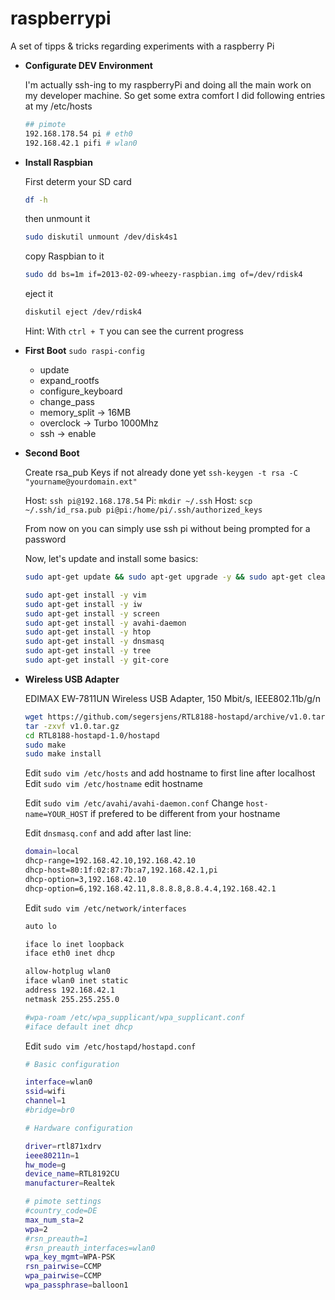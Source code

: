 raspberrypi
===========

A set of tipps &amp; tricks regarding experiments with a raspberry Pi
* **Configurate DEV Environment**
	
	I'm actually ssh-ing to my raspberryPi and doing all the main work on my developer machine. So get some extra comfort I did following entries at my 
	/etc/hosts
	```bash
	## pimote
	192.168.178.54 pi # eth0
	192.168.42.1 pifi # wlan0
	```

* **Install Raspbian**

	First determ your SD card
	```bash
	df -h
	```
	then unmount it
	```bash
	sudo diskutil unmount /dev/disk4s1
	```
	copy Raspbian to it
	```bash
	sudo dd bs=1m if=2013-02-09-wheezy-raspbian.img of=/dev/rdisk4
	```
	eject it
	```bash
	diskutil eject /dev/rdisk4
	```
	Hint: With ```ctrl + T``` you can see the current progress

* **First Boot**
  ```sudo raspi-config```
  * update
  * expand_rootfs
  * configure_keyboard
  * change_pass
  * memory_split -> 16MB
  * overclock -> Turbo 1000Mhz
  * ssh -> enable
  

* **Second Boot**
  
	Create rsa_pub Keys if not already done yet ```ssh-keygen -t rsa -C "yourname@yourdomain.ext"```
	
	Host: ```ssh pi@192.168.178.54```
	Pi: ```mkdir ~/.ssh```
	Host: ```scp ~/.ssh/id_rsa.pub pi@pi:/home/pi/.ssh/authorized_keys```
	
	From now on you can simply use ssh pi without being prompted for a password
	
	Now, let's update and install some basics:
	```bash
	sudo apt-get update && sudo apt-get upgrade -y && sudo apt-get clean
	```
	```bash
	sudo apt-get install -y vim
	sudo apt-get install -y iw
	sudo apt-get install -y screen
	sudo apt-get install -y avahi-daemon
	sudo apt-get install -y htop
	sudo apt-get install -y dnsmasq
	sudo apt-get install -y tree
	sudo apt-get install -y git-core	
	```
	

* **Wireless USB Adapter**
  
  EDIMAX EW-7811UN Wireless USB Adapter, 150 Mbit/s, IEEE802.11b/g/n 

	```bash
	wget https://github.com/segersjens/RTL8188-hostapd/archive/v1.0.tar.gz
	tar -zxvf v1.0.tar.gz
	cd RTL8188-hostapd-1.0/hostapd
	sudo make
	sudo make install
	```
	Edit ```sudo vim /etc/hosts``` and add hostname to first line after localhost
	Edit ```sudo vim /etc/hostname``` edit hostname
	
	Edit ```sudo vim /etc/avahi/avahi-daemon.conf```
	Change ```host-name=YOUR_HOST``` if prefered to be different from your hostname
	
	Edit ```dnsmasq.conf``` and add after last line:
	```bash
	domain=local
	dhcp-range=192.168.42.10,192.168.42.10
	dhcp-host=80:1f:02:87:7b:a7,192.168.42.1,pi
	dhcp-option=3,192.168.42.10
	dhcp-option=6,192.168.42.11,8.8.8.8,8.8.4.4,192.168.42.1
	```
	
	Edit ```sudo vim /etc/network/interfaces```
	```bash
	auto lo
	
	iface lo inet loopback
	iface eth0 inet dhcp
	
	allow-hotplug wlan0
	iface wlan0 inet static
	address 192.168.42.1
	netmask 255.255.255.0
	
	#wpa-roam /etc/wpa_supplicant/wpa_supplicant.conf
	#iface default inet dhcp
	```
	
	Edit ```sudo vim /etc/hostapd/hostapd.conf```
	```bash
	# Basic configuration

	interface=wlan0
	ssid=wifi
	channel=1
	#bridge=br0

	# Hardware configuration

	driver=rtl871xdrv
	ieee80211n=1
	hw_mode=g
	device_name=RTL8192CU
	manufacturer=Realtek

	# pimote settings
	#country_code=DE
	max_num_sta=2
	wpa=2
	#rsn_preauth=1
	#rsn_preauth_interfaces=wlan0
	wpa_key_mgmt=WPA-PSK
	rsn_pairwise=CCMP
	wpa_pairwise=CCMP
	wpa_passphrase=balloon1
	```

